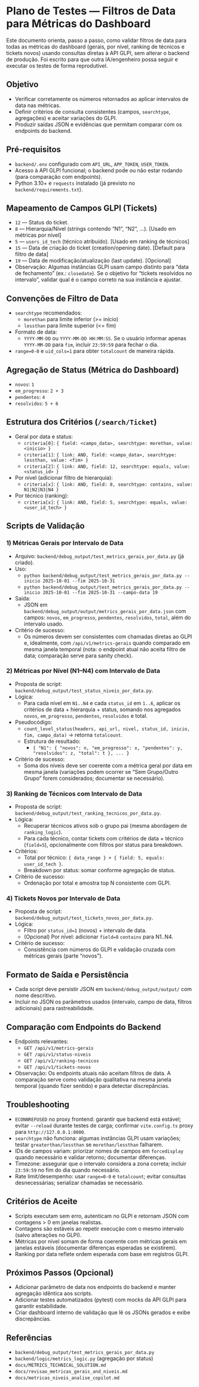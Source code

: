 # Plano de Testes — Filtros de Data para Métricas do Dashboard

Este documento orienta, passo a passo, como validar filtros de data para todas as métricas do dashboard (gerais, por nível, ranking de técnicos e tickets novos) usando consultas diretas à API GLPI, sem alterar o backend de produção. Foi escrito para que outra IA/engenheiro possa seguir e executar os testes de forma reprodutível.

## Objetivo
- Verificar corretamente os números retornados ao aplicar intervalos de data nas métricas.
- Definir critérios de consulta consistentes (campos, `searchtype`, agregações) e aceitar variações do GLPI.
- Produzir saídas JSON e evidências que permitam comparar com os endpoints do backend.

## Pré-requisitos
- `backend/.env` configurado com `API_URL`, `APP_TOKEN`, `USER_TOKEN`.
- Acesso à API GLPI funcional; o backend pode ou não estar rodando (para comparação com endpoints).
- Python 3.10+ e `requests` instalado (já previsto no `backend/requirements.txt`).

## Mapeamento de Campos GLPI (Tickets)
- `12` — Status do ticket.
- `8` — Hierarquia/Nível (strings contendo “N1”, “N2”, …). [Usado em métricas por nível]
- `5` — `users_id_tech` (técnico atribuído). [Usado em ranking de técnicos]
- `15` — Data de criação do ticket (creation/opening date). [Default para filtro de data]
- `19` — Data de modificação/atualização (last update). [Opcional]
- Observação: Algumas instâncias GLPI usam campo distinto para “data de fechamento” (ex.: `closedate`). Se o objetivo for “tickets resolvidos no intervalo”, validar qual é o campo correto na sua instância e ajustar.

## Convenções de Filtro de Data
- `searchtype` recomendados:
  - `morethan` para limite inferior (>= início)
  - `lessthan` para limite superior (<= fim)
- Formato de data:
  - `YYYY-MM-DD` ou `YYYY-MM-DD HH:MM:SS`. Se o usuário informar apenas `YYYY-MM-DD` para `fim`, incluir `23:59:59` para fechar o dia.
- `range=0-0` e `uid_cols=1` para obter `totalcount` de maneira rápida.

## Agregação de Status (Métrica do Dashboard)
- `novos`: `1`
- `em_progresso`: `2 + 3`
- `pendentes`: `4`
- `resolvidos`: `5 + 6`

## Estrutura dos Critérios (`/search/Ticket`)
- Geral por data e status:
  - `criteria[0]`: `{ field: <campo_data>, searchtype: morethan, value: <inicio> }`
  - `criteria[1]`: `{ link: AND, field: <campo_data>, searchtype: lessthan, value: <fim> }`
  - `criteria[2]`: `{ link: AND, field: 12, searchtype: equals, value: <status_id> }`
- Por nível (adicionar filtro de hierarquia):
  - `criteria[x]`: `{ link: AND, field: 8, searchtype: contains, value: N1|N2|N3|N4 }`
- Por técnico (ranking):
  - `criteria[x]`: `{ link: AND, field: 5, searchtype: equals, value: <user_id_tech> }`

## Scripts de Validação

### 1) Métricas Gerais por Intervalo de Data
- Arquivo: `backend/debug_output/test_metrics_gerais_por_data.py` (já criado).
- Uso:
  - `python backend/debug_output/test_metrics_gerais_por_data.py --inicio 2025-10-01 --fim 2025-10-31`
  - `python backend/debug_output/test_metrics_gerais_por_data.py --inicio 2025-10-01 --fim 2025-10-31 --campo-data 19`
- Saída:
  - JSON em `backend/debug_output/output/metrics_gerais_por_data.json` com campos: `novos`, `em_progresso`, `pendentes`, `resolvidos`, `total`, além do intervalo usado.
- Critério de sucesso:
  - Os números devem ser consistentes com chamadas diretas ao GLPI e, idealmente, com `/api/v1/metrics-gerais` quando comparado em mesma janela temporal (nota: o endpoint atual não aceita filtro de data; comparação serve para sanity check).

### 2) Métricas por Nível (N1–N4) com Intervalo de Data
- Proposta de script: `backend/debug_output/test_status_niveis_por_data.py`.
- Lógica:
  - Para cada nível em `N1..N4` e cada `status_id` em `1..6`, aplicar os critérios de data + hierarquia + status, somando nos agregados `novos`, `em_progresso`, `pendentes`, `resolvidos` e total.
- Pseudocódigo:
  - `count_level_status(headers, api_url, nivel, status_id, inicio, fim, campo_data)` → retorna `totalcount`.
  - Estrutura de resultado:
    - `{ "N1": { "novos": n, "em_progresso": x, "pendentes": y, "resolvidos": z, "total": t }, ... }`
- Critério de sucesso:
  - Soma dos níveis deve ser coerente com a métrica geral por data em mesma janela (variações podem ocorrer se “Sem Grupo/Outro Grupo” forem considerados; documentar se necessário).

### 3) Ranking de Técnicos com Intervalo de Data
- Proposta de script: `backend/debug_output/test_ranking_tecnicos_por_data.py`.
- Lógica:
  - Recuperar técnicos ativos sob o grupo pai (mesma abordagem de `ranking_logic`).
  - Para cada técnico, contar tickets com critérios de data + técnico (`field=5`), opcionalmente com filtros por status para breakdown.
- Critérios:
  - Total por técnico: `{ data_range } + { field: 5, equals: user_id_tech }`.
  - Breakdown por status: somar conforme agregação de status.
- Critério de sucesso:
  - Ordenação por total e amostra top N consistente com GLPI.

### 4) Tickets Novos por Intervalo de Data
- Proposta de script: `backend/debug_output/test_tickets_novos_por_data.py`.
- Lógica:
  - Filtro por `status_id=1` (novos) + intervalo de data.
  - (Opcional) Por nível: adicionar `field=8` `contains` para N1..N4.
- Critério de sucesso:
  - Consistência com números do GLPI e validação cruzada com métricas gerais (parte “novos”).

## Formato de Saída e Persistência
- Cada script deve persistir JSON em `backend/debug_output/output/` com nome descritivo.
- Incluir no JSON os parâmetros usados (intervalo, campo de data, filtros adicionais) para rastreabilidade.

## Comparação com Endpoints do Backend
- Endpoints relevantes:
  - `GET /api/v1/metrics-gerais`
  - `GET /api/v1/status-niveis`
  - `GET /api/v1/ranking-tecnicos`
  - `GET /api/v1/tickets-novos`
- Observação: Os endpoints atuais não aceitam filtros de data. A comparação serve como validação qualitativa na mesma janela temporal (quando fizer sentido) e para detectar discrepâncias.

## Troubleshooting
- `ECONNREFUSED` no proxy frontend: garantir que backend está estável; evitar `--reload` durante testes de carga; confirmar `vite.config.ts` proxy para `http://127.0.0.1:8000`.
- `searchtype` não funciona: algumas instâncias GLPI usam variações; testar `greaterthan/lessthan` se `morethan/lessthan` falharem.
- IDs de campos variam: priorizar nomes de campos em `forcedisplay` quando necessário e validar retorno; documentar diferenças.
- Timezone: assegurar que o intervalo considera a zona correta; incluir `23:59:59` no fim do dia quando necessário.
- Rate limit/desempenho: usar `range=0-0` e `totalcount`; evitar consultas desnecessárias; serializar chamadas se necessário.

## Critérios de Aceite
- Scripts executam sem erro, autenticam no GLPI e retornam JSON com contagens > 0 em janelas realistas.
- Contagens são estáveis ao repetir execução com o mesmo intervalo (salvo alterações no GLPI).
- Métricas por nível somam de forma coerente com métricas gerais em janelas estáveis (documentar diferenças esperadas se existirem).
- Ranking por data reflete ordem esperada com base em registros GLPI.

## Próximos Passos (Opcional)
- Adicionar parâmetro de data nos endpoints do backend e manter agregação idêntica aos scripts.
- Adicionar testes automatizados (pytest) com mocks da API GLPI para garantir estabilidade.
- Criar dashboard interno de validação que lê os JSONs gerados e exibe discrepâncias.

## Referências
- `backend/debug_output/test_metrics_gerais_por_data.py`
- `backend/logic/metrics_logic.py` (agregação por status)
- `docs/METRICS_TECHNICAL_SOLUTION.md`
- `docs/revisao_metricas_gerais_and_niveis.md`
- `docs/metricas_niveis_analise_copilot.md`